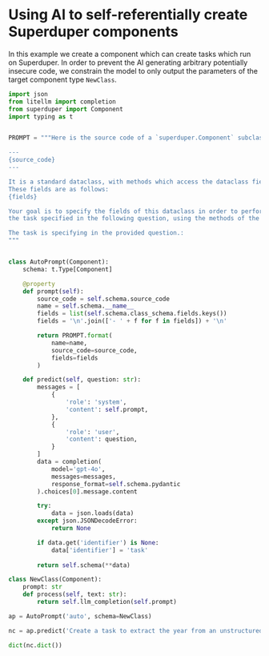 # Using AI to self-referentially create Superduper components

In this example we create a component which can create tasks which run on Superduper.
In order to prevent the AI generating arbitrary potentially insecure code, we constrain
the model to only output the parameters of the target component type `NewClass`.


```python
import json
from litellm import completion
from superduper import Component 
import typing as t


PROMPT = """Here is the source code of a `superduper.Component` subclass: {name}.

---
{source_code}
---

It is a standard dataclass, with methods which access the dataclass fields.
These fields are as follows:
{fields}

Your goal is to specify the fields of this dataclass in order to perform 
the task specified in the following question, using the methods of the dataclass.

The task is specifying in the provided question.:
"""


class AutoPrompt(Component):
    schema: t.Type[Component]

    @property
    def prompt(self):
        source_code = self.schema.source_code
        name = self.schema.__name__
        fields = list(self.schema.class_schema.fields.keys())
        fields = '\n'.join(['- ' + f for f in fields]) + '\n'

        return PROMPT.format(
            name=name,
            source_code=source_code,
            fields=fields
        )

    def predict(self, question: str):
        messages = [
            {
                'role': 'system',
                'content': self.prompt,
            },
            {
                'role': 'user',
                'content': question,
            }
        ]
        data = completion(
            model='gpt-4o',
            messages=messages,
            response_format=self.schema.pydantic
        ).choices[0].message.content

        try:
            data = json.loads(data)
        except json.JSONDecodeError:
            return None

        if data.get('identifier') is None:
            data['identifier'] = 'task'
        
        return self.schema(**data)
```


```python
class NewClass(Component):
    prompt: str
    def process(self, text: str):
        return self.llm_completion(self.prompt)
```


```python
ap = AutoPrompt('auto', schema=NewClass)
```


```python
nc = ap.predict('Create a task to extract the year from an unstructured text')
```


```python
dict(nc.dict())
```


```python

```

